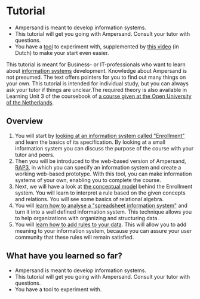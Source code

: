 # Tutorial

* Ampersand is meant to develop information systems.
* This tutorial will get you going with Ampersand. Consult your tutor with questions.
* You have a [tool](your-tool-rap3.md) to experiment with, supplemented by [this video](https://youtu.be/ZISLjxJqkqw) \(in Dutch\) to make your start even easier.



This tutorial is meant for Business- or IT-professionals who want to learn about [information systems](https://player.ou.nl/wowzaportlets/#!production/BDAXK2L) development. Knowledge about Ampersand is not presumed. The text offers pointers for you to find out many things on your own. This tutorial is intended for individual study, but you can always ask your tutor if things are unclear.The required theory is also available in Learning Unit 3 of the coursebook of [a course given at the Open University of the Netherlands](https://www.ou.nl/-/IM0403_Rule-Based-Design).

## Overview

1. You will start by [looking at an information system called "Enrollment"](example-system-enrollment.md) and learn the basics of its specification. By looking at a small information system you can discuss the purpose of the course with your tutor and peers.
2. Then you will be introduced to the web-based version of Ampersand, [RAP3](your-tool-rap3.md), in which you can specify an information system and create a working web-based prototype. With this tool, you can make information systems of your own, enabling you to complete the course.
3. Next, we will have a look at [the conceptual model](conceptual-model-enrollment.md) behind the Enrollment system. You will learn to interpret a rule based on the given concepts and relations. You will see some basics of relational algebra. 
4. You will [learn how to analyse a "spreadsheet information system"](https://github.com/ampersandtarski/documentation/tree/662a3e7bdf67bf950cfc029e4c51efc919c0bf53/tutorial/data-in-spreadsheets.md) and turn it into a well defined information system. This technique allows you to help organizations with organizing and structuring data.
5. You will [learn how to add rules to your data](https://github.com/ampersandtarski/documentation/tree/662a3e7bdf67bf950cfc029e4c51efc919c0bf53/tutorial/rules/intro_rules.md). This will allow you to add meaning to your information system, because you can assure your user community that these rules will remain satisfied.

## What have you learned so far?

* Ampersand is meant to develop information systems.
* This tutorial will get you going with Ampersand. Consult your tutor with questions.
* You have a tool to experiment with.


